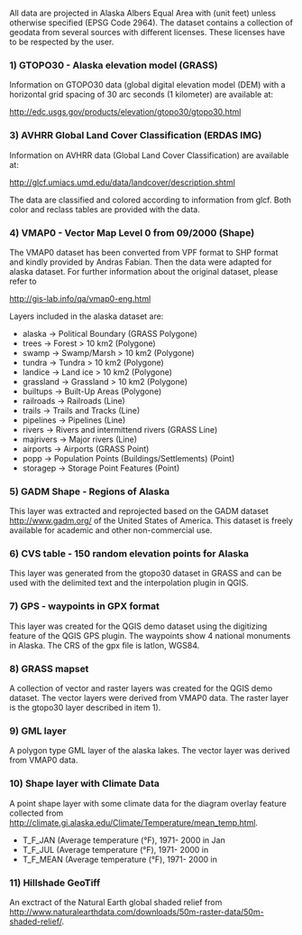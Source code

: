 All data are projected in Alaska Albers Equal Area with (unit feet) 
unless otherwise specified (EPSG Code 2964). The dataset contains a
collection of geodata from several sources with different licenses. 
These licenses have to be respected by the user.

### 1) GTOPO30 - Alaska elevation model (GRASS)

Information on GTOPO30 data (global digital elevation model (DEM) with a 
horizontal grid spacing of 30 arc seconds (1 kilometer)
are available at:

http://edc.usgs.gov/products/elevation/gtopo30/gtopo30.html

### 3) AVHRR Global Land Cover Classification (ERDAS IMG)

Information on AVHRR data (Global Land Cover Classification) are available at:

http://glcf.umiacs.umd.edu/data/landcover/description.shtml

The data are classified and colored according to information from glcf. Both
color and reclass tables are provided with the data. 

### 4) VMAP0 - Vector Map Level 0 from 09/2000 (Shape)

The VMAP0 dataset has been converted from VPF format to SHP format
and kindly provided by Andras Fabian. Then the data were adapted for alaska
dataset. For further information about the original dataset, please refer to

http://gis-lab.info/qa/vmap0-eng.html

Layers included in the alaska dataset are:

- alaska -> Political Boundary (GRASS Polygone)
- trees -> Forest > 10 km2 (Polygone)
- swamp -> Swamp/Marsh > 10 km2 (Polygone)
- tundra -> Tundra > 10 km2 (Polygone)
- landice -> Land ice > 10 km2 (Polygone)
- grassland -> Grassland > 10 km2 (Polygone)
- builtups -> Built-Up Areas (Polygone)
- railroads -> Railroads (Line)
- trails -> Trails and Tracks (Line)
- pipelines -> Pipelines (Line)
- rivers -> Rivers and intermittend rivers (GRASS Line)
- majrivers -> Major rivers (Line)
- airports -> Airports (GRASS Point)
- popp -> Population Points (Buildings/Settlements) (Point)
- storagep -> Storage Point Features (Point)

### 5) GADM Shape - Regions of Alaska
 
This layer was extracted and reprojected based on the GADM dataset 
http://www.gadm.org/ of the United States of America. This dataset is 
freely available for academic and other non-commercial use.

### 6) CVS table - 150 random elevation points for Alaska

This layer was generated from the gtopo30 dataset in GRASS and can 
be used with the delimited text and the interpolation plugin in QGIS.

### 7) GPS - waypoints in GPX format

This layer was created for the QGIS demo dataset using the
digitizing feature of the QGIS GPS plugin. The waypoints show 4 national 
monuments in Alaska. The CRS of the gpx file is latlon, WGS84.

### 8) GRASS mapset

A collection of vector and raster layers was created for the QGIS demo dataset.
The vector layers were derived from VMAP0 data. The raster layer is the gtopo30
layer described in item 1). 

### 9) GML layer

A polygon type GML layer of the alaska lakes. The vector layer was derived from 
VMAP0 data.

### 10) Shape layer with Climate Data

A point shape layer with some climate data for the diagram overlay feature
collected from http://climate.gi.alaska.edu/Climate/Temperature/mean_temp.html. 

- T_F_JAN  (Average temperature (°F), 1971- 2000 in Jan
- T_F_JUL  (Average temperature (°F), 1971- 2000 in 
- T_F_MEAN (Average temperature (°F), 1971- 2000 in 

### 11) Hillshade GeoTiff

An exctract of the Natural Earth global shaded relief from 
http://www.naturalearthdata.com/downloads/50m-raster-data/50m-shaded-relief/.
